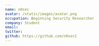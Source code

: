 ```yaml
---
name: n0sec
avatar: /static/images/avatar.png
occupation: Beginning Security Researcher
company: Student
email:
twitter:
github: https://github.com/n0sec1
---
```

